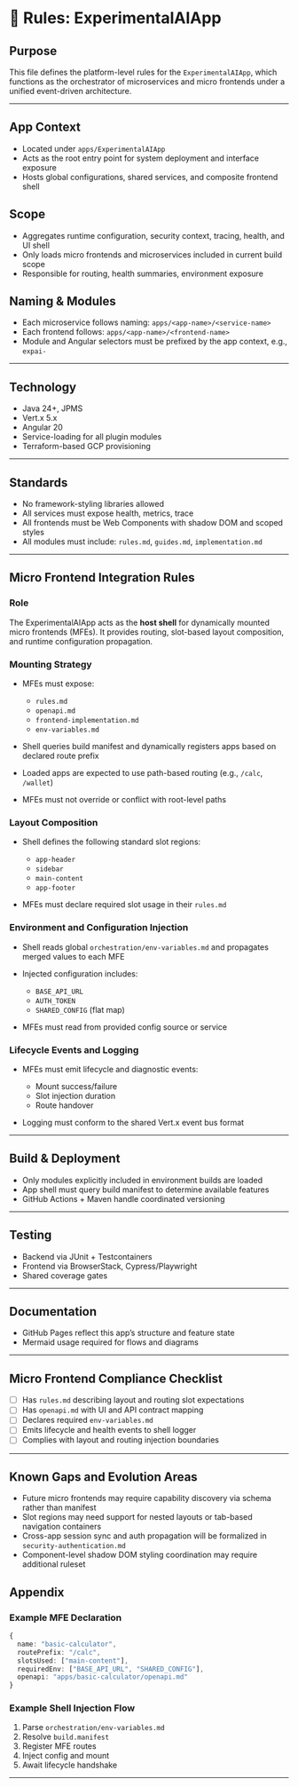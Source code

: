 # 📗 Rules: ExperimentalAIApp

## Purpose

This file defines the platform-level rules for the `ExperimentalAIApp`, which functions as the orchestrator of microservices and micro frontends under a unified event-driven architecture.

---

## App Context

* Located under `apps/ExperimentalAIApp`
* Acts as the root entry point for system deployment and interface exposure
* Hosts global configurations, shared services, and composite frontend shell

## Scope

* Aggregates runtime configuration, security context, tracing, health, and UI shell
* Only loads micro frontends and microservices included in current build scope
* Responsible for routing, health summaries, environment exposure

## Naming & Modules

* Each microservice follows naming: `apps/<app-name>/<service-name>`
* Each frontend follows: `apps/<app-name>/<frontend-name>`
* Module and Angular selectors must be prefixed by the app context, e.g., `expai-`

---

## Technology

* Java 24+, JPMS
* Vert.x 5.x
* Angular 20
* Service-loading for all plugin modules
* Terraform-based GCP provisioning

---

## Standards

* No framework-styling libraries allowed
* All services must expose health, metrics, trace
* All frontends must be Web Components with shadow DOM and scoped styles
* All modules must include: `rules.md`, `guides.md`, `implementation.md`

---

## Micro Frontend Integration Rules

### Role

The ExperimentalAIApp acts as the **host shell** for dynamically mounted micro frontends (MFEs). It provides routing, slot-based layout composition, and runtime configuration propagation.

### Mounting Strategy

* MFEs must expose:

  * `rules.md`
  * `openapi.md`
  * `frontend-implementation.md`
  * `env-variables.md`
* Shell queries build manifest and dynamically registers apps based on declared route prefix
* Loaded apps are expected to use path-based routing (e.g., `/calc`, `/wallet`)
* MFEs must not override or conflict with root-level paths

### Layout Composition

* Shell defines the following standard slot regions:

  * `app-header`
  * `sidebar`
  * `main-content`
  * `app-footer`
* MFEs must declare required slot usage in their `rules.md`

### Environment and Configuration Injection

* Shell reads global `orchestration/env-variables.md` and propagates merged values to each MFE
* Injected configuration includes:

  * `BASE_API_URL`
  * `AUTH_TOKEN`
  * `SHARED_CONFIG` (flat map)
* MFEs must read from provided config source or service

### Lifecycle Events and Logging

* MFEs must emit lifecycle and diagnostic events:

  * Mount success/failure
  * Slot injection duration
  * Route handover
* Logging must conform to the shared Vert.x event bus format

---

## Build & Deployment

* Only modules explicitly included in environment builds are loaded
* App shell must query build manifest to determine available features
* GitHub Actions + Maven handle coordinated versioning

---

## Testing

* Backend via JUnit + Testcontainers
* Frontend via BrowserStack, Cypress/Playwright
* Shared coverage gates

---

## Documentation

* GitHub Pages reflect this app’s structure and feature state
* Mermaid usage required for flows and diagrams

---

## Micro Frontend Compliance Checklist

* [ ] Has `rules.md` describing layout and routing slot expectations
* [ ] Has `openapi.md` with UI and API contract mapping
* [ ] Declares required `env-variables.md`
* [ ] Emits lifecycle and health events to shell logger
* [ ] Complies with layout and routing injection boundaries

---

## Known Gaps and Evolution Areas

* Future micro frontends may require capability discovery via schema rather than manifest
* Slot regions may need support for nested layouts or tab-based navigation containers
* Cross-app session sync and auth propagation will be formalized in `security-authentication.md`
* Component-level shadow DOM styling coordination may require additional ruleset

## Appendix

### Example MFE Declaration

```ts
{
  name: "basic-calculator",
  routePrefix: "/calc",
  slotsUsed: ["main-content"],
  requiredEnv: ["BASE_API_URL", "SHARED_CONFIG"],
  openapi: "apps/basic-calculator/openapi.md"
}
```

### Example Shell Injection Flow

1. Parse `orchestration/env-variables.md`
2. Resolve `build.manifest`
3. Register MFE routes
4. Inject config and mount
5. Await lifecycle handshake

---
